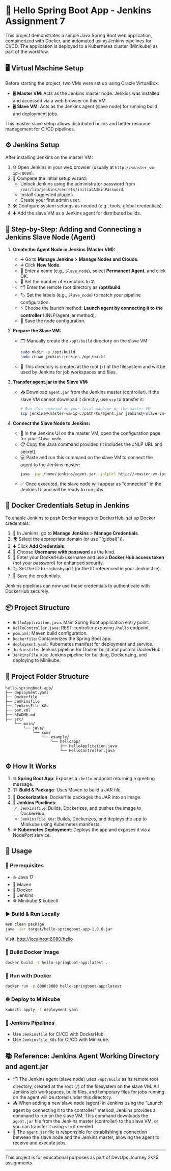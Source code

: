 # 🚀 Hello Spring Boot App - Jenkins Assignment 7

This project demonstrates a simple Java Spring Boot web application, containerized with Docker, and automated using Jenkins pipelines for CI/CD. The application is deployed to a Kubernetes cluster (Minikube) as part of the workflow.

## 🖥️ Virtual Machine Setup
Before starting the project, two VMs were set up using Oracle VirtualBox:
- 🖥️ **Master VM**: Acts as the Jenkins master node. Jenkins was installed and accessed via a web browser on this VM.
- 🖥️ **Slave VM**: Acts as the Jenkins agent (slave node) for running build and deployment jobs.

This master-slave setup allows distributed builds and better resource management for CI/CD pipelines.

## ⚙️ Jenkins Setup
After installing Jenkins on the master VM:
1. 🌐 Open Jenkins in your web browser (usually at `http://<master-vm-ip>:8080`).
2. 🔑 Complete the initial setup wizard:
   - Unlock Jenkins using the administrator password from `/var/lib/jenkins/secrets/initialAdminPassword`.
   - Install suggested plugins.
   - Create your first admin user.
3. 🛠️ Configure system settings as needed (e.g., tools, global credentials).
4. ➕ Add the slave VM as a Jenkins agent for distributed builds.

## 🤖 Step-by-Step: Adding and Connecting a Jenkins Slave Node (Agent)

1. **Create the Agent Node in Jenkins (Master VM):**
   - ➕ Go to **Manage Jenkins** > **Manage Nodes and Clouds**.
   - ➕ Click **New Node**.
   - 📝 Enter a name (e.g., `Slave_node`), select **Permanent Agent**, and click OK.
   - 🔢 Set the number of executors to **2**.
   - 🗂️ Enter the remote root directory as **/opt/build**.
   - 🏷️ Set the labels (e.g., `Slave_node`) to match your pipeline configuration.
   - ⚡ Choose the launch method: **Launch agent by connecting it to the controller** (JNLP/agent.jar method).
   - 💾 Save the node configuration.

2. **Prepare the Slave VM:**
   - 🗂️ Manually create the `/opt/build` directory on the slave VM:
     ```sh
     sudo mkdir -p /opt/build
     sudo chown jenkins:jenkins /opt/build
     ```
   - 📁 This directory is created at the root (`/`) of the filesystem and will be used by Jenkins for job workspaces and files.

3. **Transfer agent.jar to the Slave VM:**
   - 📥 Download `agent.jar` from the Jenkins master (controller). If the slave VM cannot download it directly, use `scp` to transfer it:
     ```sh
     # Run this command on your local machine or the master VM
     scp jenkins@<master-vm-ip>:/path/to/agent.jar jenkins@<slave-vm-ip>:/home/jenkins/agent.jar
     ```

4. **Connect the Slave Node to Jenkins:**
   - 🔗 In the Jenkins UI on the master VM, open the configuration page for your `Slave_node`.
   - 📋 Copy the Java command provided (it includes the JNLP URL and secret).
   - 💻 Paste and run this command on the slave VM to connect the agent to the Jenkins master:
     ```sh
     java -jar /home/jenkins/agent.jar -jnlpUrl http://<master-vm-ip>:8080/computer/Slave_node/jenkins-agent.jnlp -secret <secret-key> -workDir "/opt/build"
     ```
   - ✅ Once executed, the slave node will appear as "connected" in the Jenkins UI and will be ready to run jobs.

## 🐳 Docker Credentials Setup in Jenkins
To enable Jenkins to push Docker images to DockerHub, set up Docker credentials:
1. 🔐 In Jenkins, go to **Manage Jenkins** > **Manage Credentials**.
2. 🌍 Select the appropriate domain (or use "(global)")).
3. ➕ Click **Add Credentials**.
4. 👤 Choose **Username with password** as the kind.
5. 📝 Enter your DockerHub username and use a **Docker Hub access token** (not your password) for enhanced security.
6. 🏷️ Set the ID to `rajkashyap12` (or the ID referenced in your Jenkinsfile).
7. 💾 Save the credentials.

Jenkins pipelines can now use these credentials to authenticate with DockerHub securely.

## 📦 Project Structure
- `HelloApplication.java`: Main Spring Boot application entry point.
- `HelloController.java`: REST controller exposing `/hello` endpoint.
- `pom.xml`: Maven build configuration.
- `Dockerfile`: Containerizes the Spring Boot app.
- `deployment.yaml`: Kubernetes manifest for deployment and service.
- `Jenkinsfile`: Jenkins pipeline for Docker build and push to DockerHub.
- `JenkinsFile_K8s`: Jenkins pipeline for building, Dockerizing, and deploying to Minikube.

## 📁 Project Folder Structure

```
hello-springboot-app/
├── deployment.yaml
├── Dockerfile
├── Jenkinsfile
├── JenkinsFile_K8s
├── pom.xml
├── README.md
├── src/
    └── main/
        └── java/
            └── com/
                └── example/
                    └── helloapp/
                        ├── HelloApplication.java
                        └── HelloController.java
```

## ⚙️ How It Works
1. 🌐 **Spring Boot App**: Exposes a `/hello` endpoint returning a greeting message.
2. 🏗️ **Build & Package**: Uses Maven to build a JAR file.
3. 🐳 **Dockerization**: Dockerfile packages the JAR into an image.
4. 🤖 **Jenkins Pipelines**:
   - `Jenkinsfile`: Builds, Dockerizes, and pushes the image to DockerHub.
   - `JenkinsFile_K8s`: Builds, Dockerizes, and deploys the app to Minikube using Kubernetes manifests.
5. ☸️ **Kubernetes Deployment**: Deploys the app and exposes it via a NodePort service.

## 📝 Usage
### 🔧 Prerequisites
- ☕ Java 17
- 🐘 Maven
- 🐳 Docker
- 🤖 Jenkins
- ☸️ Minikube & kubectl

### ▶️ Build & Run Locally
```sh
mvn clean package
java -jar target/hello-springboot-app-1.0.0.jar
```
Visit: [http://localhost:8080/hello](http://localhost:8080/hello)

### 🐳 Build Docker Image
```sh
docker build -t hello-springboot-app:latest .
```

### 🐳 Run with Docker
```sh
docker run -p 8080:8080 hello-springboot-app:latest
```

### ☸️ Deploy to Minikube
```sh
kubectl apply -f deployment.yaml
```

### 🤖 Jenkins Pipelines
- Use `Jenkinsfile` for CI/CD with DockerHub.
- Use `JenkinsFile_K8s` for CI/CD with Minikube.

## 📚 Reference: Jenkins Agent Working Directory and agent.jar

- 🗂️ The Jenkins agent (slave node) uses `/opt/build` as its remote root directory, created at the root (`/`) of the filesystem on the slave VM. All Jenkins job workspaces, build files, and temporary files for jobs running on the agent will be stored under this directory.
- 📥 When adding a new slave node (agent) in Jenkins using the "Launch agent by connecting it to the controller" method, Jenkins provides a command to run on the slave VM. This command downloads the `agent.jar` file from the Jenkins master (controller) to the slave VM, or you can transfer it using `scp` if needed.
- 🔗 The `agent.jar` file is responsible for establishing a connection between the slave node and the Jenkins master, allowing the agent to receive and execute jobs.



---
This project is for educational purposes as part of DevOps Journey 2k25 assignments.